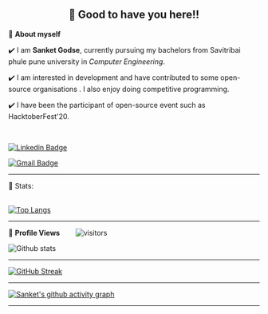 <h2 align=center>👋 Good to have you here!!</h2>

🌱 **About myself**<br>

✔️ I am **Sanket Godse**, currently pursuing my bachelors from Savitribai phule pune university in *Computer Engineering*. <br>

✔️ I am interested in development and have contributed to some open-source organisations . I also enjoy doing competitive programming. <br>

<!-- ✔️ I have experience in FULL stack web development .<br> -->

✔️ I have been the participant of  open-source event such as HacktoberFest'20.

<br>

[![Linkedin Badge](https://img.shields.io/badge/-SanketGodse-blue?style=flat-square&logo=Linkedin&logoColor=white&link=https://www.linkedin.com/in/sanket-godse/)](https://www.linkedin.com/in/sanketgodse/)

[![Gmail Badge](https://img.shields.io/badge/-sanketgodse059@gmail.com-c14438?style=flat-square&logo=Gmail&logoColor=white&link=mailto:sanketgodse059@gmail.com)](mailto:sanketgodse059@gmail.com)

<hr>



 📶 Stats:<br><br>
 
 [![Top Langs](https://github-readme-stats.vercel.app/api/top-langs/?username=Sanket-godse&theme=dark&layout=compact&align=right&width=40%)](https://github.com/anuraghazra/github-readme-stats)
 
 ---
 
🌱 **Profile Views**&nbsp;&nbsp;&nbsp;&nbsp;&nbsp;&nbsp;&nbsp;
![visitors](https://profile-counter.glitch.me/Sanket-godse/count.svg?align=center)

 ![Github stats](https://github-readme-stats.vercel.app/api?username=Sanket-godse)  
 
 
 <hr>
 
 
 [![GitHub Streak](https://github-readme-streak-stats.herokuapp.com/?user=Sanket-godse&currStreakNum=2FD3EB&fire=pink&sideLabels=F00&theme=nightowl)](https://git.io/streak-stats)       
         

---
 

[![Sanket's github activity graph](https://activity-graph.herokuapp.com/graph?username=Sanket-godse&theme=react-dark)](https://github.com/Sanket-godse/github-readme-activity-graph)

  

---
  </code>
</p>


<!-- ![My github stats](https://github-readme-stats.vercel.app/api?username=Sanket-godse&show_icons=true&title_color=fff&icon_color=79ff97&text_color=9f9f9f&bg_color=151515&count_private=true&width=40%&align=left) 
<center><img src="https://logimp.files.wordpress.com/2019/01/viral-p-1.gif?w=736&zoom=2" align="right" width="30%"></center>




 -->
